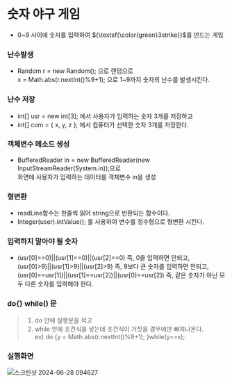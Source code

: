 # 숫자 야구 게임 
  + 0~9 사이에 숫자를 입력하여 ${\textsf{\color{green}3strike}}$를 만드는 게임

### 난수발생
  - Random r = new Random(); 으로 랜덤으로   
 x = Math.abs(r.nextInt()%9+1); 으로 1~9까지 숫자의 난수를 발생시킨다.

### 난수 저장
  - int[] usr = new int[3]; 에서 사용자가 입력하는 숫자 3개를 저장하고
  - int[] com = { x, y, z }; 에서 컴퓨터가 선택한 숫자 3개를 저장한다.

### 객체변수 메소드 생성<br>
 - BufferedReader in = new BufferedReader(new InputStreamReader(System.in));으로   
 화면에 사용자가 입력하는 데이터를 객체변수 in을 생성

### 형변환
 - readLine함수는 한줄씩 읽어 string으로 반환되는 함수이다.
 - Integer(user).intValue(); 를 사용하여 변수를 정수형으로 형변환 시킨다.

### 입력하지 말아야 될 숫자
 - (usr[0]==0)||(usr[1]==0)||(usr[2]==0) 즉, 0을 입력하면 안되고,   
 (usr[0]>9)||(usr[1]>9)||(usr[2]>9) 즉, 9보다 큰 숫자를 입력하면 안되고,
 (usr[0]==usr[1])||(usr[1]==usr[2])||(usr[0]==usr[2]) 즉, 같은 숫자가 아닌 모두 다른 숫자를 입력해야 한다.

### do{} while() 문
> 1. do 안에 실행문을 적고
> 2. while 안에 조건식을 넣는데 조건식이 거짓을 경우에만 빠져나온다.   
> ex) do {y = Math.abs(r.nextInt()%9+1); }while(y==x);

### 실행화면
![스크린샷 2024-06-28 094627](https://github.com/asertty/21111/assets/127906148/496005dd-3e4e-4a9a-bee9-aadb6eed3fef)
